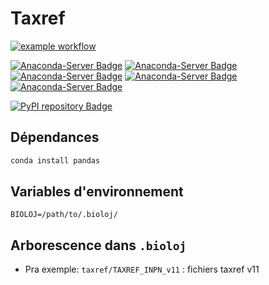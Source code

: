 # Taxref

[![example workflow](https://github.com/SamuelAndresPascal/cosmoloj-py/actions/workflows/taxref.yml/badge.svg)](https://github.com/SamuelAndresPascal/cosmoloj-py/actions)

[![Anaconda-Server Badge](https://anaconda.org/cosmoloj/taxref/badges/version.svg)](https://anaconda.org/cosmoloj/taxref)
[![Anaconda-Server Badge](https://anaconda.org/cosmoloj/taxref/badges/latest_release_date.svg)](https://anaconda.org/cosmoloj/taxref)
[![Anaconda-Server Badge](https://anaconda.org/cosmoloj/taxref/badges/latest_release_relative_date.svg)](https://anaconda.org/cosmoloj/taxref)
[![Anaconda-Server Badge](https://anaconda.org/cosmoloj/taxref/badges/platforms.svg)](https://anaconda.org/cosmoloj/taxref)
[![Anaconda-Server Badge](https://anaconda.org/cosmoloj/taxref/badges/license.svg)](https://anaconda.org/cosmoloj/taxref)

[![PyPI repository Badge](https://badge.fury.io/py/taxref.svg)](https://badge.fury.io/py/taxref)

## Dépendances

```bash
conda install pandas
```

## Variables d'environnement

```
BIOLOJ=/path/to/.bioloj/
```

## Arborescence dans `.bioloj`

* Pra exemple: `taxref/TAXREF_INPN_v11` : fichiers taxref v11